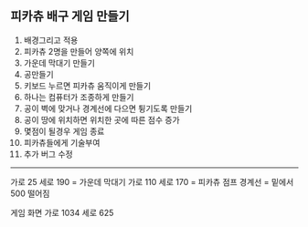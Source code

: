 ## 피카츄 배구 게임 만들기

1. 배경그리고 적용
2. 피카츄 2명을 만들어 양쪽에 위치
3. 가운데 막대기 만들기
4. 공만들기
5. 키보드 누르면 피카츄 움직이게 만들기
6. 하나는 컴퓨터가 조종하게 만들기
7. 공이 벽에 맞거나 경계선에 다으면 튕기도록 만들기
8. 공이 땅에 위치하면 위치한 곳에 따른 점수 증가
9. 몇점이 될경우 게임 종료
10. 피카츄들에게 기술부여
11. 추가 버그 수정

----
가로 25 세로 190 = 가운데 막대기
가로 110 세로 170   = 피카츄
점프 경계선 = 밑에서 500 떨어짐

게임 화면 가로 1034 세로 625